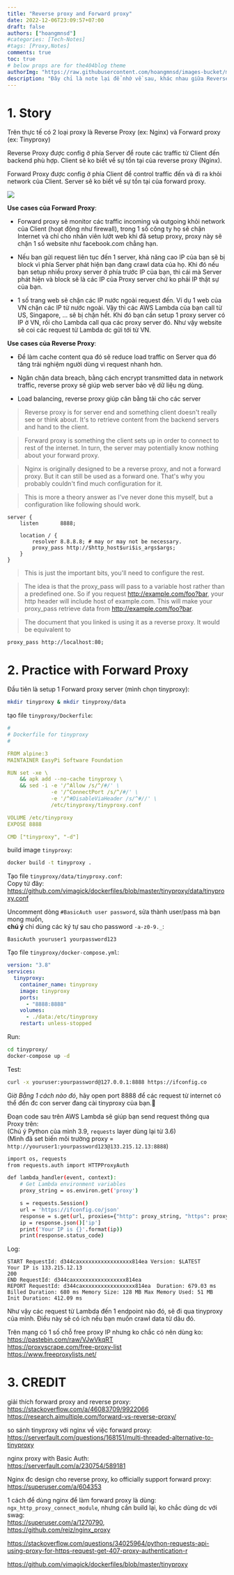 ```yaml
---
title: "Reverse proxy and Forward proxy"
date: 2022-12-06T23:09:57+07:00
draft: false
authors: ["hoangmnsd"]
#categories: [Tech-Notes]
#tags: [Proxy,Notes]
comments: true
toc: true
# below props are for the404blog theme
authorImg: "https://raw.githubusercontent.com/hoangmnsd/images-bucket/master/static/images/hoangmsnd-avatar001.jpg"
description: "Đây chỉ là note lại để nhớ về sau, khác nhau giữa Reverse Proxy và Forward Proxy."
---
```


# 1. Story

Trên thực tế có 2 loại proxy là Reverse Proxy (ex: Nginx) và Forward proxy (ex: Tinyproxy)

Reverse Proxy được config ở phía Server để route các traffic từ Client đến backend phù hợp. Client sẽ ko biết về sự tồn tại của reverse proxy (Nginx).

Forward Proxy được config ở phía Client để control traffic đến và đi ra khỏi network của Client. Server sẽ ko biết về sự tồn tại của forward proxy.   

![](https://raw.githubusercontent.com/hoangmnsd/images-bucket/master/static/images/reverse-proxy-forward-proxy.jpg)

**Use cases của Forward Proxy**: 

- Forward proxy sẽ monitor các traffic incoming và outgoing khỏi network của Client (hoạt động như firewall), trong 1 số công ty họ sẽ chặn Internet và chỉ cho nhân viên lướt web khi đã setup proxy, proxy này sẽ chặn 1 số website như facebook.com chẳng hạn.

- Nếu bạn gửi request liên tục đến 1 server, khả năng cao IP của bạn sẽ bị block vì phía Server phát hiện bạn đang crawl data của họ. Khi đó nếu bạn setup nhiều proxy server ở phía trước IP của bạn, thì cái mà Server phát hiện và block sẽ là các IP của Proxy server chứ ko phải IP thật sự của bạn.  

- 1 số trang web sẽ chặn các IP nước ngoài request đến. Ví dụ 1 web của VN chặn các IP từ nước ngoài. Vậy thì các AWS Lambda của bạn call từ US, Singapore, ... sẽ bị chặn hết. Khi đó bạn cần setup 1 proxy server có IP ở VN, rồi cho Lambda call qua các proxy server đó. Như vậy website sẽ coi các request từ Lambda dc gửi tới từ VN.  

**Use cases của Reverse Proxy**: 

- Để làm cache content qua đó sẽ reduce load traffic on Server qua đó tăng trải nghiệm người dùng vì request nhanh hơn.

- Ngăn chặn data breach, bằng cách encrypt transmitted data in network traffic, reverse proxy sẽ giúp web server bảo vệ dữ liệu ng dùng.  

- Load balancing, reverse proxy giúp cân bằng tải cho các server  


> Reverse proxy is for server end and something client doesn't really see or think about. It's to retrieve content from the backend servers and hand to the client. 

> Forward proxy is something the client sets up in order to connect to rest of the internet. In turn, the server may potentially know nothing about your forward proxy.

> Nginx is originally designed to be a reverse proxy, and not a forward proxy. But it can still be used as a forward one. That's why you probably couldn't find much configuration for it.

> This is more a theory answer as I've never done this myself, but a configuration like following should work.

```
server {
    listen       8888;

    location / {
        resolver 8.8.8.8; # may or may not be necessary.
        proxy_pass http://$http_host$uri$is_args$args;
    }
}
```

> This is just the important bits, you'll need to configure the rest.

> The idea is that the proxy_pass will pass to a variable host rather than a predefined one. So if you request http://example.com/foo?bar, your http header will include host of example.com. This will make your proxy_pass retrieve data from http://example.com/foo?bar.

> The document that you linked is using it as a reverse proxy. It would be equivalent to

```
proxy_pass http://localhost:80;
```

# 2. Practice with Forward Proxy

Đầu tiên là setup 1 Forward proxy server (mình chọn tinyproxy):  
```sh
mkdir tinyproxy & mkdir tinyproxy/data
```

tạo file `tinyproxy/Dockerfile`:  
```yml
#
# Dockerfile for tinyproxy
#

FROM alpine:3
MAINTAINER EasyPi Software Foundation

RUN set -xe \
    && apk add --no-cache tinyproxy \
    && sed -i -e '/^Allow /s/^/#/' \
              -e '/^ConnectPort /s/^/#/' \
              -e '/^#DisableViaHeader /s/^#//' \
              /etc/tinyproxy/tinyproxy.conf

VOLUME /etc/tinyproxy
EXPOSE 8888

CMD ["tinyproxy", "-d"]

```
build image `tinyproxy`:  
```sh
docker build -t tinyproxy .
```

Tạo file `tinyproxy/data/tinyproxy.conf`:  
Copy từ đây: https://github.com/vimagick/dockerfiles/blob/master/tinyproxy/data/tinyproxy.conf   

Uncomment dòng `#BasicAuth user password`, sửa thành user/pass mà bạn mong muốn,  
**chú ý** chỉ dùng các ký tự sau cho password `-a-z0-9._`:  
```
BasicAuth youruser1 yourpassword123
```

Tạo file `tinyproxy/docker-compose.yml`:  
```yml
version: "3.8"
services:
  tinyproxy:
    container_name: tinyproxy
    image: tinyproxy
    ports:
      - "8888:8888"
    volumes:
      - ./data:/etc/tinyproxy
    restart: unless-stopped
```

Run:  
```sh
cd tinyproxy/
docker-compose up -d
```

Test:  
```sh
curl -x youruser:yourpassword@127.0.0.1:8888 https://ifconfig.co
```

Giờ *Bằng 1 cách nào đó*, hãy open port 8888 để các request từ internet có thể đến đc con server đang cài tinyproxy của bạn.🤣

Đoạn code sau trên AWS Lambda sẽ giúp bạn send request thông qua Proxy trên:  
(Chú ý Python của mình 3.9, `requests` layer dùng lại từ 3.6)  
(Mình đã set biến môi trường proxy = `http://youruser1:yourpassword123@133.215.12.13:8888`)  
```sh
import os, requests
from requests.auth import HTTPProxyAuth

def lambda_handler(event, context):
    # Get Lambda environment variables
    proxy_string = os.environ.get('proxy')

    s = requests.Session()
    url = 'https://ifconfig.co/json'
    response = s.get(url, proxies={"http": proxy_string, "https": proxy_string}) 
    ip = response.json()['ip']
    print('Your IP is {}'.format(ip))
    print(response.status_code)
```
Log:  
```
START RequestId: d344caxxxxxxxxxxxxxxxxx814ea Version: $LATEST
Your IP is 133.215.12.13
200
END RequestId: d344caxxxxxxxxxxxxxxxxx814ea
REPORT RequestId: d344caxxxxxxxxxxxxxxxxx814ea	Duration: 679.03 ms	Billed Duration: 680 ms	Memory Size: 128 MB	Max Memory Used: 51 MB	Init Duration: 412.09 ms
```

Như vậy các request từ Lambda đến 1 endpoint nào đó, sẽ đi qua tinyproxy của mình. Điều này sẽ có ích nếu bạn muốn crawl data từ dâu đó.  

Trên mạng có 1 số chỗ free proxy IP nhưng ko chắc có nên dùng ko:  
https://pastebin.com/raw/VJwVkqRT  
https://proxyscrape.com/free-proxy-list  
https://www.freeproxylists.net/  


# 3. CREDIT

giải thích forward proxy and reverse proxy:  
https://stackoverflow.com/a/46083709/9922066  
https://research.aimultiple.com/forward-vs-reverse-proxy/  

so sánh tinyproxy với nginx về việc forward proxy:  
https://serverfault.com/questions/168151/multi-threaded-alternative-to-tinyproxy

nginx proxy with Basic Auth:  
https://serverfault.com/a/230754/589181

Nginx đc design cho reverse proxy, ko officially support forward proxy:  
https://superuser.com/a/604353

1 cách để dùng nginx để làm forward proxy là dùng: `ngx_http_proxy_connect_module`, nhưng cần build lại, ko chắc dùng dc với swag:  
https://superuser.com/a/1270790,  
https://github.com/reiz/nginx_proxy

https://stackoverflow.com/questions/34025964/python-requests-api-using-proxy-for-https-request-get-407-proxy-authentication-r

https://github.com/vimagick/dockerfiles/blob/master/tinyproxy
